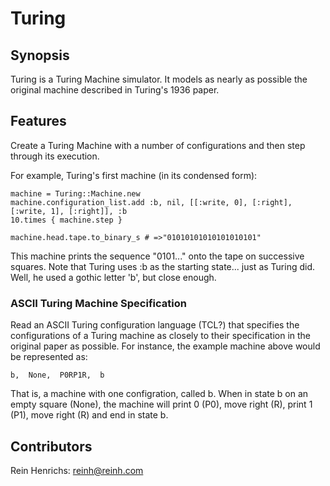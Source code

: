 Turing
======

Synopsis
--------

Turing is a Turing Machine simulator. It models as nearly as possible the
original machine described in Turing's 1936 paper.

Features
--------

Create a Turing Machine with a number of configurations and then step through its execution.

For example, Turing's first machine (in its condensed form):

    machine = Turing::Machine.new
    machine.configuration_list.add :b, nil, [[:write, 0], [:right], [:write, 1], [:right]], :b
    10.times { machine.step }

    machine.head.tape.to_binary_s # =>"01010101010101010101" 

This machine prints the sequence "0101..." onto the tape on successive squares.
Note that Turing uses :b as the starting state... just as Turing did. Well, he
used a gothic letter 'b', but close enough.

### ASCII Turing Machine Specification

Read an ASCII Turing configuration language (TCL?) that specifies the
configurations of a Turing machine as closely to their specification in the
original paper as possible. For instance, the example machine above would be
represented as:

    b,  None,  P0RP1R,  b

That is, a machine with one configration, called b. When in state b on an empty
square (None), the machine will print 0 (P0), move right (R), print 1 (P1),
move right (R) and end in state b.

Contributors
------------

Rein Henrichs: <reinh@reinh.com>
